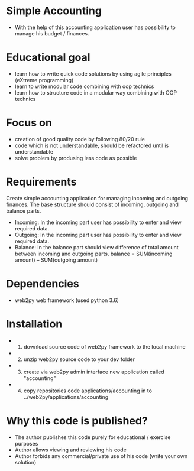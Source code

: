 # Simple Accounting
* With the help of this accounting application user has possibility to manage his budget / finances.


# Educational goal
 * learn how to write quick code solutions by  using agile principles (eXtreme programming)
 * learn to write modular code combining with oop technics
 * learn how to structure code in a modular way combining with OOP technics

# Focus on
 * creation of good quality code by following 80/20 rule
 * code which is not understandable, should be refactored until is understandable
 * solve problem by produsing less code as possible


# Requirements
Create simple accounting application for managing incoming and outgoing finances.
The base structure should consist of incoming, outgoing and balance parts.
* Incoming: In the incoming part user has possibility to enter and view required data.
* Outgoing: In the incoming part user has possibility to enter and view required data.
* Balance: In the balance part should view difference of total amount between incoming and outgoing parts.
  balance = SUM(incoming amount) – SUM(outgoing amount)

# Dependencies
  * web2py web framework (used python 3.6)


# Installation
* 1. download source code of web2py framework to the local machine
* 2. unzip web2py source code to your dev folder
* 3. create via web2py admin interface new application called "accounting"
* 4. copy repositories code applications/accounting in to ../web2py/applications/accounting


# Why this code is published?
* The author publishes this code purely for educational / exercise purposes
* Author allows viewing and reviewing his code
* Author forbids any commercial/private use of his code (write your own solution)
